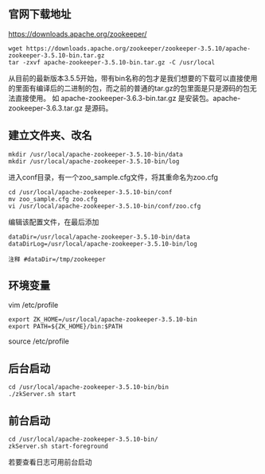 ## 官网下载地址

https://downloads.apache.org/zookeeper/

```
wget https://downloads.apache.org/zookeeper/zookeeper-3.5.10/apache-zookeeper-3.5.10-bin.tar.gz
tar -zxvf apache-zookeeper-3.5.10-bin.tar.gz -C /usr/local
```

从目前的最新版本3.5.5开始，带有bin名称的包才是我们想要的下载可以直接使用的里面有编译后的二进制的包，而之前的普通的tar.gz的包里面是只是源码的包无法直接使用。
如 apache-zookeeper-3.6.3-bin.tar.gz 是安装包。apache-zookeeper-3.6.3.tar.gz 是源码。

## 建立文件夹、改名

```
mkdir /usr/local/apache-zookeeper-3.5.10-bin/data
mkdir /usr/local/apache-zookeeper-3.5.10-bin/log
```

进入conf目录，有一个zoo_sample.cfg文件，将其重命名为zoo.cfg

```
cd /usr/local/apache-zookeeper-3.5.10-bin/conf
mv zoo_sample.cfg zoo.cfg
vi /usr/local/apache-zookeeper-3.5.10-bin/conf/zoo.cfg
```

编辑该配置文件，在最后添加

```
dataDir=/usr/local/apache-zookeeper-3.5.10-bin/data
dataDirLog=/usr/local/apache-zookeeper-3.5.10-bin/log

注释 #dataDir=/tmp/zookeeper
```

## 环境变量

vim /etc/profile

```
export ZK_HOME=/usr/local/apache-zookeeper-3.5.10-bin
export PATH=${ZK_HOME}/bin:$PATH

```
source  /etc/profile 


## 后台启动
```
cd /usr/local/apache-zookeeper-3.5.10-bin/bin
./zkServer.sh start
```

## 前台启动
```
cd /usr/local/apache-zookeeper-3.5.10-bin/
zkServer.sh start-foreground   
```
若要查看日志可用前台启动



